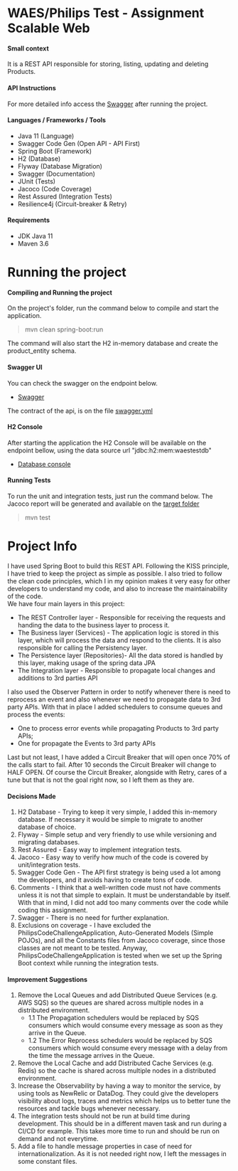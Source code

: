 WAES/Philips Test - Assignment Scalable Web
==============

#### Small context

It is a REST API responsible for storing, listing, updating and deleting Products.

#### API Instructions

For more detailed info access the [Swagger](http://localhost:8080/swagger-ui.html) after running the project.


#### Languages / Frameworks / Tools

- Java 11 (Language)
- Swagger Code Gen (Open API - API First)
- Spring Boot (Framework)
- H2 (Database)
- Flyway (Database Migration)
- Swagger (Documentation)
- JUnit (Tests)
- Jacoco (Code Coverage)
- Rest Assured (Integration Tests)
- Resilience4j (Circuit-breaker & Retry)

#### Requirements

- JDK Java 11
- Maven 3.6

# Running the project

#### Compiling and Running the project

 On the project's folder, run the command below to compile and start the application.
 > mvn clean spring-boot:run
 
 The command will also start the H2 in-memory database and create the product_entity schema.
 
#### Swagger UI

 You can check the swagger on the endpoint below.
- [Swagger](http://localhost:8080/swagger-ui.html)

 The contract of the api, is on the file [swagger.yml](/src/main/resources/swagger.yaml)

#### H2 Console

 After starting the application the H2 Console will be available on the endpoint bellow, using the data source url "jdbc:h2:mem:waestestdb"
- [Database console](http://localhost:8080/h2-console/) 

#### Running Tests

To run the unit and integration tests, just run the command below. 
The Jacoco report will be generated and available on the [target folder](target/site/jacoco/index.html)
> mvn test

# Project Info

I have used Spring Boot to build this REST API. 
Following the KISS principle, I have tried to keep the project as simple as possible.
I also tried to follow the clean code principles, which I in my opinion makes it very easy for other developers to understand my code, and also to increase the maintainability of the code.  
We have four main layers in this project:
  * The REST Controller layer - Responsible for receiving the requests and handing the data to the business layer to process it.
  * The Business layer (Services) - The application logic is stored in this layer, which will process the data and respond to the clients. It is also responsible for calling the Persistency layer.
  * The Persistence layer (Repositories)- All the data stored is handled by this layer, making usage of the spring data JPA
  * The Integration layer - Responsible to propagate local changes and additions to 3rd parties API

I also used the Observer Pattern in order to notify whenever there is need to reprocess an event and also whenever we need to propagate data to 3rd party APIs.
With that in place I added schedulers to consume queues and process the events:
  * One to process error events while propagating Products to 3rd party APIs;
  * One for propagate the Events to 3rd party APIs

Last but not least, I have added a Circuit Breaker that will open once 70% of the calls start to fail. After 10 seconds the Circuit Breaker will change to HALF OPEN. Of course the Circuit Breaker, alongside with Retry, cares of a tune but that is not the goal right now, so I left them as they are. 

#### Decisions Made

1. H2 Database - Trying to keep it very simple, I added this in-memory database. If necessary it would be simple to migrate to another database of choice.
2. Flyway - Simple setup and very friendly to use while versioning and migrating databases.
3. Rest Assured - Easy way to implement integration tests.
4. Jacoco - Easy way to verify how much of the code is covered by unit/integration tests.
5. Swagger Code Gen - The API first strategy is being used a lot among the developers, and it avoids having to create
   tons of code.
6. Comments - I think that a well-written code must not have comments unless it is not that simple to explain. It must
   be understandable by itself. With that in mind, I did not add too many comments over the code while coding this
   assignment.
7. Swagger - There is no need for further explanation.
8. Exclusions on coverage - I have excluded the PhilipsCodeChallengeApplication, Auto-Generated Models (Simple POJOs),
   and all the Constants files from Jacoco coverage, since those classes are not meant to be tested. Anyway,
   PhilipsCodeChallengeApplication is tested when we set up the Spring Boot context while running the integration tests.

#### Improvement Suggestions

1. Remove the Local Queues and add Distributed Queue Services (e.g. AWS SQS) so the queues are shared across multiple
   nodes in a distributed environment.
   * 1.1 The Propagation schedulers would be replaced by SQS consumers which would consume every message as soon as they
     arrive in the Queue.
   * 1.2 The Error Reprocess schedulers would be replaced by SQS consumers which would consume every message with a
     delay from the time the message arrives in the Queue.
2. Remove the Local Cache and add Distributed Cache Services (e.g. Redis) so the cache is shared across multiple nodes
   in a distributed environment.
3. Increase the Observability by having a way to monitor the service, by using tools as NewRelic or DataDog. They could
   give the developers visibility about logs, traces and metrics which helps us to better tune the resources and tackle
   bugs whenever necessary.
4. The integration tests should not be run at build time during development. This should be in a different maven task
   and run during a CI/CD for example. This takes more time to run and should be run on demand and not everytime.
5. Add a file to handle message properties in case of need for internationalization. As it is not needed right now, I
   left the messages in some constant files.
